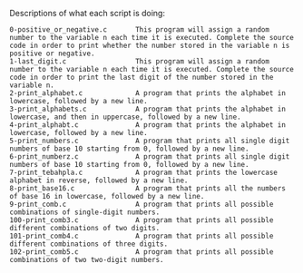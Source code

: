 Descriptions of what each script is doing:

	0-positive_or_negative.c       This program will assign a random number to the variable n each time it is executed. Complete the source code in order to print whether the number stored in the variable n is positive or negative.
	1-last_digit.c                 This program will assign a random number to the variable n each time it is executed. Complete the source code in order to print the last digit of the number stored in the variable n.
	2-print_alphabet.c             A program that prints the alphabet in lowercase, followed by a new line.
	3-print_alphabets.c            A program that prints the alphabet in lowercase, and then in uppercase, followed by a new line.
	4-print_alphabt.c              A program that prints the alphabet in lowercase, followed by a new line.
	5-print_numbers.c              A program that prints all single digit numbers of base 10 starting from 0, followed by a new line.
	6-print_numberz.c              A program that prints all single digit numbers of base 10 starting from 0, followed by a new line.
	7-print_tebahpla.c             A program that prints the lowercase alphabet in reverse, followed by a new line.
	8-print_base16.c               A program that prints all the numbers of base 16 in lowercase, followed by a new line.
	9-print_comb.c                 A program that prints all possible combinations of single-digit numbers.
	100-print_comb3.c              A program that prints all possible different combinations of two digits.
	101-print_comb4.c              A program that prints all possible different combinations of three digits.
	102-print_comb5.c              A program that prints all possible combinations of two two-digit numbers.
